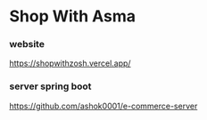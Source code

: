 # Shop With Asma

### website

https://shopwithzosh.vercel.app/

### server spring boot

https://github.com/ashok0001/e-commerce-server
